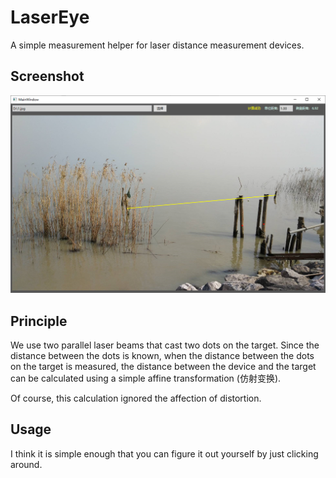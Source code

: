 # LaserEye

A simple measurement helper for laser distance measurement devices.

## Screenshot

![image](assets/image.png)

## Principle

We use two parallel laser beams that cast two dots on the target.
Since the distance between the dots is known, when the distance between the dots on the target is measured, the distance between the device and the target can be calculated using a simple affine transformation (仿射变换).

Of course, this calculation ignored the affection of distortion.

## Usage

I think it is simple enough that you can figure it out yourself by just clicking around.
